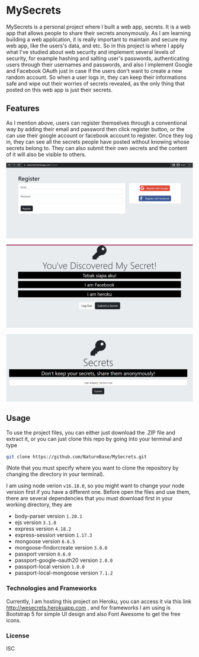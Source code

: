 # MySecrets

MySecrets is a personal project where I built a web app, secrets. It is a web app that allows people to share their secrets anonymously. 
As I am learning building a web application, it is really important to maintain and secure my web app, like the users's data, and etc. 
So in this project is where I apply what I've studied about web security and implement several levels of security, for example hashing and salting user's passwords,
authenticating users through their usernames and passwords, and also I implement Google and Facebook OAuth just in case if the users don't want to create a new random account.
So when a user logs in, they can keep their informations safe and wipe out their worries of secrets revealed, as the only thing that posted on this web app is just their secrets.

## Features

As I mention above, users can register themselves through a conventional way by adding their email and password then click register button, or the can use their google
account or facebook account to register. Once they log in, they can see all the secrets people have posted without knowing whose secrets belong to. They can also submit their
own secrets and the content of it will also be visible to others.

![Register OAuth Image](images/registerPage.png)

![Secrets Image](images/secretsPage.png)

![Submit Image](images/submitPage.png)

## Usage

To use the project files, you can either just download the .ZIP file and extract it, or you can just clone this repo by going into your terminal and type
```bash
git clone https://github.com/NatureBase/MySecrets.git
```
(Note that you must specify where you want to clone the repository by changing the directory in your terminal).

I am using node verion `v16.18.0`, so you might want to change your node version first if you have a different one. Before open the files and use them, there are several dependencies that you must download first in your working directory, they are
- body-parser version `1.20.1`
- ejs version `3.1.8`
- express version `4.18.2`
- express-session version `1.17.3`
- mongoose version `6.6.5`
- mongoose-findorcreate version `3.0.0`
- passport version `0.6.0`
- passport-google-oauth20 version `2.0.0`
- passport-local version `1.0.0`
- passport-local-mongoose version `7.1.2`

### Technologies and Frameworks

Currently, I am hosting this project on Heroku, you can access it via this link http://wesecrets.herokuapp.com , and for frameworks I am using is Bootstrap 5 
for simple UI design and also Font Awesome to get the free icons.

### License

ISC
